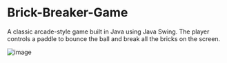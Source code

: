 # Brick-Breaker-Game
A classic arcade-style game built in Java using Java Swing. The player controls a paddle to bounce the ball and break all the bricks on the screen.

![image](https://github.com/user-attachments/assets/c753fa89-49a6-47af-b5a1-d4e05735fa25)
